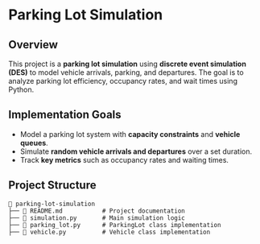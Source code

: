 # Parking Lot Simulation

## Overview
This project is a **parking lot simulation** using **discrete event simulation (DES)** to model vehicle arrivals, parking, and departures. The goal is to analyze parking lot efficiency, occupancy rates, and wait times using Python.

## Implementation Goals
- Model a parking lot system with **capacity constraints** and **vehicle queues**.
- Simulate **random vehicle arrivals and departures** over a set duration.
- Track **key metrics** such as occupancy rates and waiting times.

## Project Structure
```
📂 parking-lot-simulation
├── 📄 README.md           # Project documentation
├── 📄 simulation.py       # Main simulation logic
├── 📄 parking_lot.py      # ParkingLot class implementation
├── 📄 vehicle.py          # Vehicle class implementation
```
